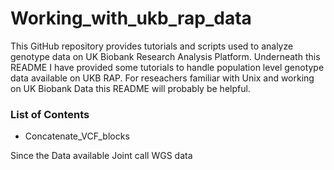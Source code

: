 # Working_with_ukb_rap_data

This GitHub repository provides tutorials and scripts used to analyze genotype data on UK Biobank Research Analysis Platform. Underneath this README I have provided some tutorials to handle population level genotype data available on UKB RAP. For reseachers familiar with Unix and working on UK Biobank Data this README will probably be helpful.

### List of Contents

* Concatenate_VCF_blocks

Since the Data available Joint call WGS data
